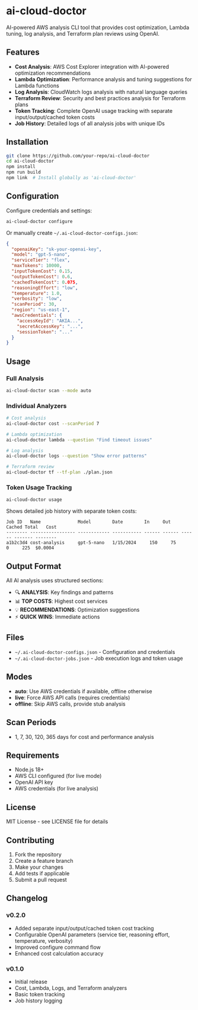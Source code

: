 # ai-cloud-doctor

AI-powered AWS analysis CLI tool that provides cost optimization, Lambda tuning, log analysis, and Terraform plan reviews using OpenAI.

## Features

- **Cost Analysis**: AWS Cost Explorer integration with AI-powered optimization recommendations
- **Lambda Optimization**: Performance analysis and tuning suggestions for Lambda functions
- **Log Analysis**: CloudWatch logs analysis with natural language queries
- **Terraform Review**: Security and best practices analysis for Terraform plans
- **Token Tracking**: Complete OpenAI usage tracking with separate input/output/cached token costs
- **Job History**: Detailed logs of all analysis jobs with unique IDs

## Installation

```bash
git clone https://github.com/your-repo/ai-cloud-doctor
cd ai-cloud-doctor
npm install
npm run build
npm link  # Install globally as 'ai-cloud-doctor'
```

## Configuration

Configure credentials and settings:

```bash
ai-cloud-doctor configure
```

Or manually create `~/.ai-cloud-doctor-configs.json`:

```json
{
  "openaiKey": "sk-your-openai-key",
  "model": "gpt-5-nano",
  "serviceTier": "flex",
  "maxTokens": 10000,
  "inputTokenCost": 0.15,
  "outputTokenCost": 0.6,
  "cachedTokenCost": 0.075,
  "reasoningEffort": "low",
  "temperature": 1.0,
  "verbosity": "low",
  "scanPeriod": 30,
  "region": "us-east-1",
  "awsCredentials": {
    "accessKeyId": "AKIA...",
    "secretAccessKey": "...",
    "sessionToken": "..."
  }
}
```

## Usage

### Full Analysis
```bash
ai-cloud-doctor scan --mode auto
```

### Individual Analyzers
```bash
# Cost analysis
ai-cloud-doctor cost --scanPeriod 7

# Lambda optimization
ai-cloud-doctor lambda --question "Find timeout issues"

# Log analysis
ai-cloud-doctor logs --question "Show error patterns"

# Terraform review
ai-cloud-doctor tf --tf-plan ./plan.json
```

### Token Usage Tracking
```bash
ai-cloud-doctor usage
```

Shows detailed job history with separate token costs:
```
Job ID   Name              Model        Date        In     Out    Cached Total   Cost
-------- ----------------- ------------ ----------- ------ ------ ------ ------- --------
a1b2c3d4 cost-analysis     gpt-5-nano   1/15/2024     150     75      0     225  $0.0004
```

## Output Format

All AI analysis uses structured sections:

- 🔍 **ANALYSIS**: Key findings and patterns
- 📊 **TOP COSTS**: Highest cost services
- 💡 **RECOMMENDATIONS**: Optimization suggestions
- ⚡ **QUICK WINS**: Immediate actions

## Files

- `~/.ai-cloud-doctor-configs.json` - Configuration and credentials
- `~/.ai-cloud-doctor-jobs.json` - Job execution logs and token usage

## Modes

- **auto**: Use AWS credentials if available, offline otherwise
- **live**: Force AWS API calls (requires credentials)
- **offline**: Skip AWS calls, provide stub analysis

## Scan Periods

- 1, 7, 30, 120, 365 days for cost and performance analysis

## Requirements

- Node.js 18+
- AWS CLI configured (for live mode)
- OpenAI API key
- AWS credentials (for live analysis)

## License

MIT License - see LICENSE file for details

## Contributing

1. Fork the repository
2. Create a feature branch
3. Make your changes
4. Add tests if applicable
5. Submit a pull request

## Changelog

### v0.2.0
- Added separate input/output/cached token cost tracking
- Configurable OpenAI parameters (service tier, reasoning effort, temperature, verbosity)
- Improved configure command flow
- Enhanced cost calculation accuracy

### v0.1.0
- Initial release
- Cost, Lambda, Logs, and Terraform analyzers
- Basic token tracking
- Job history logging
